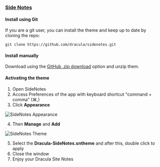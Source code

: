 ### [Side Notes](https://www.apptorium.com/sidenotes/)

#### Install using Git

If you are a git user, you can install the theme and keep up to date by cloning the repo:

    git clone https://github.com/dracula/sidenotes.git

#### Install manually

Download using the [GitHub .zip download](https://github.com/dracula/sidenotes/archive/master.zip) option and unzip them.

#### Activating the theme

1) Open SideNotes
2) Access Preferences of the app with keyboard shortcut "command + comma" (⌘,)
3) Click **Appearance**

![SideNotes Appearance](https://raw.githubusercontent.com/dracula/sidenotes/master/images/install-1.png)

4) Then **Manage** and **Add**

![SideNotes Theme](https://raw.githubusercontent.com/dracula/sidenotes/master/images/install-1.png)

5) Select the **Dracula-SideNotes.sntheme** and after this, double click to apply
6) Close the window
7) Enjoy your Dracula Site Notes